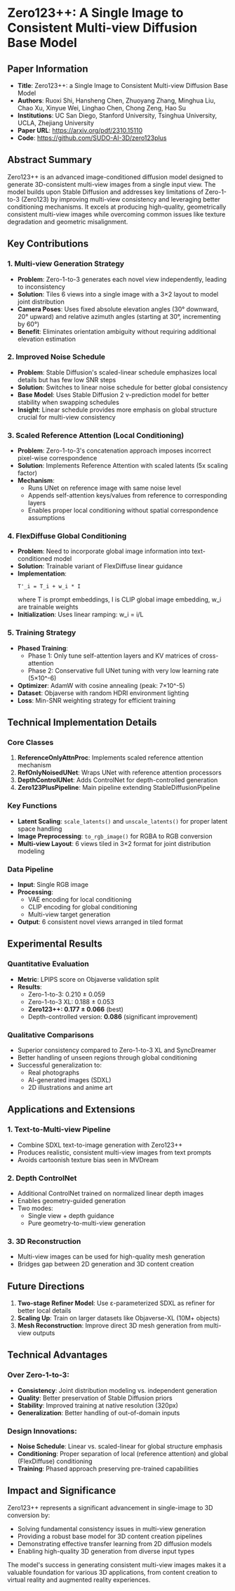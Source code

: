 # Zero123++: A Single Image to Consistent Multi-view Diffusion Base Model

## Paper Information
- **Title**: Zero123++: a Single Image to Consistent Multi-view Diffusion Base Model
- **Authors**: Ruoxi Shi, Hansheng Chen, Zhuoyang Zhang, Minghua Liu, Chao Xu, Xinyue Wei, Linghao Chen, Chong Zeng, Hao Su
- **Institutions**: UC San Diego, Stanford University, Tsinghua University, UCLA, Zhejiang University
- **Paper URL**: https://arxiv.org/pdf/2310.15110
- **Code**: https://github.com/SUDO-AI-3D/zero123plus

## Abstract Summary

Zero123++ is an advanced image-conditioned diffusion model designed to generate 3D-consistent multi-view images from a single input view. The model builds upon Stable Diffusion and addresses key limitations of Zero-1-to-3 (Zero123) by improving multi-view consistency and leveraging better conditioning mechanisms. It excels at producing high-quality, geometrically consistent multi-view images while overcoming common issues like texture degradation and geometric misalignment.

## Key Contributions

### 1. Multi-view Generation Strategy
- **Problem**: Zero-1-to-3 generates each novel view independently, leading to inconsistency
- **Solution**: Tiles 6 views into a single image with a 3×2 layout to model joint distribution
- **Camera Poses**: Uses fixed absolute elevation angles (30° downward, 20° upward) and relative azimuth angles (starting at 30°, incrementing by 60°)
- **Benefit**: Eliminates orientation ambiguity without requiring additional elevation estimation

### 2. Improved Noise Schedule
- **Problem**: Stable Diffusion's scaled-linear schedule emphasizes local details but has few low SNR steps
- **Solution**: Switches to linear noise schedule for better global consistency
- **Base Model**: Uses Stable Diffusion 2 v-prediction model for better stability when swapping schedules
- **Insight**: Linear schedule provides more emphasis on global structure crucial for multi-view consistency

### 3. Scaled Reference Attention (Local Conditioning)
- **Problem**: Zero-1-to-3's concatenation approach imposes incorrect pixel-wise correspondence
- **Solution**: Implements Reference Attention with scaled latents (5x scaling factor)
- **Mechanism**: 
  - Runs UNet on reference image with same noise level
  - Appends self-attention keys/values from reference to corresponding layers
  - Enables proper local conditioning without spatial correspondence assumptions

### 4. FlexDiffuse Global Conditioning
- **Problem**: Need to incorporate global image information into text-conditioned model
- **Solution**: Trainable variant of FlexDiffuse linear guidance
- **Implementation**:
  ```
  T'_i = T_i + w_i * I
  ```
  where T is prompt embeddings, I is CLIP global image embedding, w_i are trainable weights
- **Initialization**: Uses linear ramping: w_i = i/L

### 5. Training Strategy
- **Phased Training**: 
  - Phase 1: Only tune self-attention layers and KV matrices of cross-attention
  - Phase 2: Conservative full UNet tuning with very low learning rate (5×10^-6)
- **Optimizer**: AdamW with cosine annealing (peak: 7×10^-5)
- **Dataset**: Objaverse with random HDRI environment lighting
- **Loss**: Min-SNR weighting strategy for efficient training

## Technical Implementation Details

### Core Classes

1. **ReferenceOnlyAttnProc**: Implements scaled reference attention mechanism
2. **RefOnlyNoisedUNet**: Wraps UNet with reference attention processors
3. **DepthControlUNet**: Adds ControlNet for depth-controlled generation
4. **Zero123PlusPipeline**: Main pipeline extending StableDiffusionPipeline

### Key Functions

- **Latent Scaling**: `scale_latents()` and `unscale_latents()` for proper latent space handling
- **Image Preprocessing**: `to_rgb_image()` for RGBA to RGB conversion
- **Multi-view Layout**: 6 views tiled in 3×2 format for joint distribution modeling

### Data Pipeline

- **Input**: Single RGB image
- **Processing**: 
  - VAE encoding for local conditioning
  - CLIP encoding for global conditioning
  - Multi-view target generation
- **Output**: 6 consistent novel views arranged in tiled format

## Experimental Results

### Quantitative Evaluation
- **Metric**: LPIPS score on Objaverse validation split
- **Results**:
  - Zero-1-to-3: 0.210 ± 0.059
  - Zero-1-to-3 XL: 0.188 ± 0.053
  - **Zero123++: 0.177 ± 0.066** (best)
  - Depth-controlled version: **0.086** (significant improvement)

### Qualitative Comparisons
- Superior consistency compared to Zero-1-to-3 XL and SyncDreamer
- Better handling of unseen regions through global conditioning
- Successful generalization to:
  - Real photographs
  - AI-generated images (SDXL)
  - 2D illustrations and anime art

## Applications and Extensions

### 1. Text-to-Multi-view Pipeline
- Combine SDXL text-to-image generation with Zero123++
- Produces realistic, consistent multi-view images from text prompts
- Avoids cartoonish texture bias seen in MVDream

### 2. Depth ControlNet
- Additional ControlNet trained on normalized linear depth images
- Enables geometry-guided generation
- Two modes:
  - Single view + depth guidance
  - Pure geometry-to-multi-view generation

### 3. 3D Reconstruction
- Multi-view images can be used for high-quality mesh generation
- Bridges gap between 2D generation and 3D content creation

## Future Directions

1. **Two-stage Refiner Model**: Use ε-parameterized SDXL as refiner for better local details
2. **Scaling Up**: Train on larger datasets like Objaverse-XL (10M+ objects)
3. **Mesh Reconstruction**: Improve direct 3D mesh generation from multi-view outputs

## Technical Advantages

### Over Zero-1-to-3:
- **Consistency**: Joint distribution modeling vs. independent generation
- **Quality**: Better preservation of Stable Diffusion priors
- **Stability**: Improved training at native resolution (320px)
- **Generalization**: Better handling of out-of-domain inputs

### Design Innovations:
- **Noise Schedule**: Linear vs. scaled-linear for global structure emphasis
- **Conditioning**: Proper separation of local (reference attention) and global (FlexDiffuse) conditioning
- **Training**: Phased approach preserving pre-trained capabilities

## Impact and Significance

Zero123++ represents a significant advancement in single-image to 3D conversion by:
- Solving fundamental consistency issues in multi-view generation
- Providing a robust base model for 3D content creation pipelines
- Demonstrating effective transfer learning from 2D diffusion models
- Enabling high-quality 3D generation from diverse input types

The model's success in generating consistent multi-view images makes it a valuable foundation for various 3D applications, from content creation to virtual reality and augmented reality experiences.

